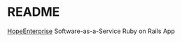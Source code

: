# README
[HopeEnterprise](https://www.behance.net/ponrajesh) Software-as-a-Service Ruby on Rails App